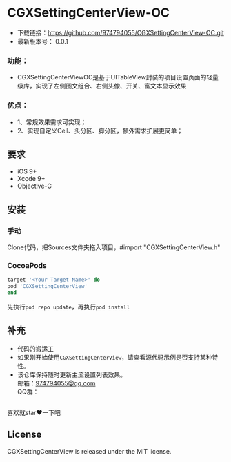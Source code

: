 # CGXSettingCenterView-OC

- 下载链接：https://github.com/974794055/CGXSettingCenterView-OC.git
-  最新版本号： 0.0.1

### 功能：    
- CGXSettingCenterViewOC是基于UITableView封装的项目设置页面的轻量级库，实现了左侧图文组合、右侧头像、开关、富文本显示效果
### 优点：
- 1、常规效果需求可实现；
- 2、实现自定义Cell、头分区、脚分区，额外需求扩展更简单；

## 要求
- iOS 9+
- Xcode 9+
- Objective-C

## 安装
### 手动
Clone代码，把Sources文件夹拖入项目，#import "CGXSettingCenterView.h"

### CocoaPods
```ruby
target '<Your Target Name>' do
pod 'CGXSettingCenterView'
end
```
先执行`pod repo update`，再执行`pod install`

## 补充
- 代码的搬运工
- 如果刚开始使用`CGXSettingCenterView`，请查看源代码示例是否支持某种特性。
- 该仓库保持随时更新主流设置列表效果。
</br>邮箱：974794055@qq.com </br>
QQ群： 
<img src="" width="0" height="0">

喜欢就star❤️一下吧
## License
CGXSettingCenterView is released under the MIT license.













